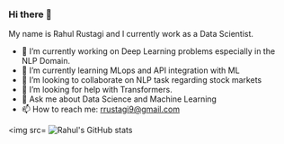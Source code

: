 ### Hi there 👋

My name is Rahul Rustagi and I currently work as a Data Scientist.

- 🔭 I’m currently working on Deep Learning problems especially in the NLP Domain.
- 🌱 I’m currently learning MLops and API integration with ML 
- 👯 I’m looking to collaborate on NLP task regarding stock markets 
- 🤔 I’m looking for help with Transformers.
- 💬 Ask me about Data Science and Machine Learning
- 📫 How to reach me: rrustagi9@gmail.com

<img src= ![Rahul's GitHub stats](https://github-readme-stats.vercel.app/api?username=rrustagi9&theme=dark&show_icons=true)
